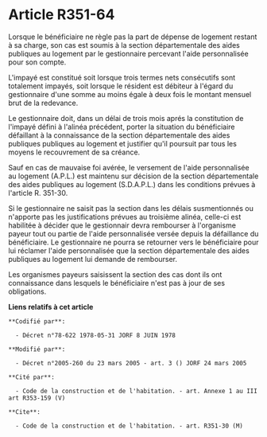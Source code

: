 # Article R351-64

Lorsque le bénéficiaire ne règle pas la part de dépense de logement restant à sa charge, son cas est soumis à la section
départementale des aides publiques au logement par le gestionnaire percevant l'aide personnalisée pour son compte.

L'impayé est constitué soit lorsque trois termes nets consécutifs sont totalement impayés, soit lorsque le résident est
débiteur à l'égard du gestionnaire d'une somme au moins égale à deux fois le montant mensuel brut de la redevance.

Le gestionnaire doit, dans un délai de trois mois aprés la constitution de l'impayé défini à l'alinéa précédent, porter la
situation du bénéficiaire défaillant à la connaissance de la section départementale des aides publiques publiques au logement
et justifier qu'il poursuit par tous les moyens le recouvrement de sa créance.

Sauf en cas de mauvaise foi avérée, le versement de l'aide personnalisée au logement (A.P.L.) est maintenu sur décision de la
section départementale des aides publiques au logement (S.D.A.P.L.) dans les conditions prévues à l'article R. 351-30.

Si le gestionnaire ne saisit pas la section dans les délais susmentionnés ou n'apporte pas les justifications prévues au
troisième alinéa, celle-ci est habilitée à décider que le gestionnair devra rembourser à l'organisme payeur tout ou partie de
l'aide personnalisée versée depuis la défaillance du bénéficiaire. Le gestionnaire ne pourra se retourner vers le
bénéficiaire pour lui réclamer l'aide personnalisée que la section départementale des aides publiques au logement lui demande
de rembourser.

Les organismes payeurs saisissent la section des cas dont ils ont connaissance dans lesquels le bénéficiaire n'est pas à jour
de ses obligations.

**Liens relatifs à cet article**

	**Codifié par**:

	  - Décret n°78-622 1978-05-31 JORF 8 JUIN 1978

	**Modifié par**:

	  - Décret n°2005-260 du 23 mars 2005 - art. 3 () JORF 24 mars 2005

	**Cité par**:

	  - Code de la construction et de l'habitation. - art. Annexe 1 au III art R353-159 (V)

	**Cite**:

	  - Code de la construction et de l'habitation. - art. R351-30 (M)
